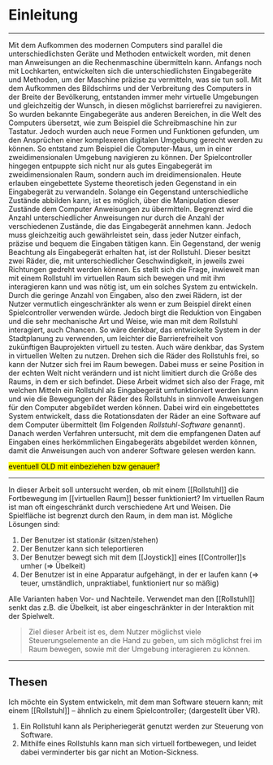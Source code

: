 # Einleitung
___
Mit dem Aufkommen des modernen Computers sind parallel die unterschiedlichsten Geräte und Methoden entwickelt worden, mit denen man Anweisungen an die Rechenmaschine übermitteln kann. Anfangs noch mit Lochkarten, entwickelten sich die unterschiedlichsten Eingabegeräte und Methoden, um der Maschine präzise zu vermitteln, was sie tun soll. Mit dem Aufkommen des Bildschirms und der Verbreitung des Computers in der Breite der Bevölkerung, entstanden immer mehr virtuelle Umgebungen und gleichzeitig der Wunsch, in diesen möglichst barrierefrei zu navigieren. So wurden bekannte Eingabegeräte aus anderen Bereichen, in die Welt des Computers übersetzt, wie zum Beispiel die Schreibmaschine hin zur Tastatur. Jedoch wurden auch neue Formen und Funktionen gefunden, um den Ansprüchen einer komplexeren digitalen Umgebung gerecht werden zu können. So entstand zum Beispiel die Computer-Maus, um in einer zweidimensionalen Umgebung navigieren zu können. Der Spielcontroller hingegen entpuppte sich nicht nur als gutes Eingabegerät im zweidimensionalen Raum, sondern auch im dreidimensionalen. Heute erlauben eingebettete Systeme theoretisch jeden Gegenstand in ein Eingabegerät zu verwandeln. Solange ein Gegenstand unterschiedliche Zustände abbilden kann, ist es möglich, über die Manipulation dieser Zustände dem Computer Anweisungen zu übermitteln. Begrenzt wird die Anzahl unterschiedlicher Anweisungen nur durch die Anzahl der verschiedenen Zustände, die das Eingabegerät annehmen kann. Jedoch muss gleichzeitig auch gewährleistet sein, dass jeder Nutzer einfach, präzise und bequem die Eingaben tätigen kann. 
Ein Gegenstand, der wenig Beachtung als Eingabegerät erhalten hat, ist der Rollstuhl. Dieser besitzt zwei Räder, die, mit unterschiedlicher Geschwindigkeit, in jeweils zwei Richtungen gedreht werden können. Es stellt sich die Frage, inwieweit man mit einem Rollstuhl im virtuellen Raum sich bewegen und mit ihm interagieren kann und was nötig ist, um ein solches System zu entwickeln. Durch die geringe Anzahl von Eingaben, also den zwei Rädern, ist der Nutzer vermutlich eingeschränkter als wenn er zum Beispiel direkt einen Spielcontroller verwenden würde. Jedoch birgt die Reduktion von Eingaben und die sehr mechanische Art und Weise, wie man mit dem Rollstuhl interagiert, auch Chancen. So wäre denkbar, das entwickelte System in der Stadtplanung zu verwenden, um leichter die Barrierefreiheit von zukünftigen Bauprojekten virtuell zu testen. Auch wäre denkbar, das System in virtuellen Welten zu nutzen. Drehen sich die Räder des Rollstuhls frei, so kann der Nutzer sich frei im Raum bewegen. Dabei muss er seine Position in der echten Welt nicht verändern und ist nicht limitiert durch die Größe des Raums, in dem er sich befindet. Diese Arbeit widmet sich also der Frage, mit welchen Mitteln ein Rollstuhl als Eingabegerät umfunktioniert werden kann und wie die Bewegungen der Räder des Rollstuhls in sinnvolle Anweisungen für den Computer abgebildet werden können. Dabei wird ein eingebettetes System entwickelt, dass die Rotationsdaten der Räder an eine Software auf dem Computer übermittelt (Im Folgenden _Rollstuhl-Software_ genannt). Danach werden Verfahren untersucht, mit dem die empfangenen Daten auf Eingaben eines herkömmlichen Eingabegeräts abgebildet werden können, damit die Anweisungen auch von anderer Software gelesen werden kann.

<mark>eventuell OLD mit einbeziehen bzw genauer?</mark>

___

In dieser Arbeit soll untersucht werden, ob mit einem [[Rollstuhl]] die Fortbewegung im [[virtuellen Raum]] besser funktioniert?
Im virtuellen Raum ist man oft eingeschränkt durch verschiedene Art und Weisen. 
Die Spielfläche ist begrenzt durch den Raum, in dem man ist. 
Mögliche Lösungen sind:
1. Der Benutzer ist stationär (sitzen/stehen)
2. Der Benutzer kann sich teleportieren
3. Der Benutzer bewegt sich mit dem [[Joystick]] eines [[Controller]]s umher (=> Übelkeit)
4. Der Benutzer ist in eine Apparatur aufgehängt, in der er laufen kann (=> teuer, umständlich, unpraktiabel, funktioniert nur so mäßig)

Alle Varianten haben Vor- und Nachteile. Verwendet man den [[Rollstuhl]] senkt das z.B. die Übelkeit, ist aber eingeschränkter in der Interaktion mit der Spielwelt. 

>Ziel dieser Arbeit ist es, dem Nutzer möglichst viele Steuerungselemente an die Hand zu geben, um sich möglichst frei im Raum bewegen, sowie mit der Umgebung interagieren zu können.

___

## Thesen
Ich möchte ein System entwickeln, mit dem man Software steuern kann; mit einem [[Rollstuhl]] – ähnlich zu einem Spielcontroller; (dargestellt über VR).
1. Ein Rollstuhl kann als Peripheriegerät genutzt werden zur Steuerung von Software.
2. Mithilfe eines Rollstuhls kann man sich virtuell fortbewegen, und leidet dabei verminderter bis gar nicht an Motion-Sickness.


